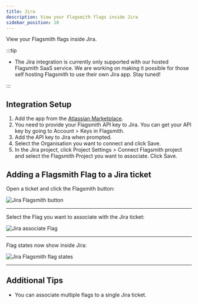 ```yaml
---
title: Jira
description: View your Flagsmith flags inside Jira
sidebar_position: 10
---
```


View your Flagsmith flags inside Jira.

:::tip

- The Jira integration is currently only supported with our hosted Flagsmith SaaS service. We are working on making it
  possible for those self hosting Flagsmith to use their own Jira app. Stay tuned!

:::

## Integration Setup

1. Add the app from the
   [Atlassian Marketplace](https://developer.atlassian.com/console/install/3fd8c838-2ced-45a5-8807-0401ec45a096?signature=5f47a1c11336d3ecd75054fbd534d808e5b22dd98afe47ceacee5ea6918426bc19bb2c2f7e740f2fed79d1d96b5b1fd007a088a684e85681fada20617e227083&product=jira).
2. You need to provide your Flagsmith API key to Jira. You can get your API key by going to Account > Keys in Flagsmith.
3. Add the API key to Jira when prompted.
4. Select the Organisation you want to connect and click Save.
5. In the Jira project, click Project Settings > Connect Flagsmith project and select the Flagsmith Project you want to
   associate. Click Save.

## Adding a Flagsmith Flag to a Jira ticket

Open a ticket and click the Flagsmith button:

![Jira Flagsmith button](/img/integrations/jira/select-flagsmith.png)

---

Select the Flag you want to associate with the Jira ticket:

![Jira associate Flag](/img/integrations/jira/associate-flag.png)

---

Flag states now show inside Jira:

![Jira Flagsmith flag states](/img/integrations/jira/flag-states.png)

---

## Additional Tips

- You can associate multiple flags to a single Jira ticket.
